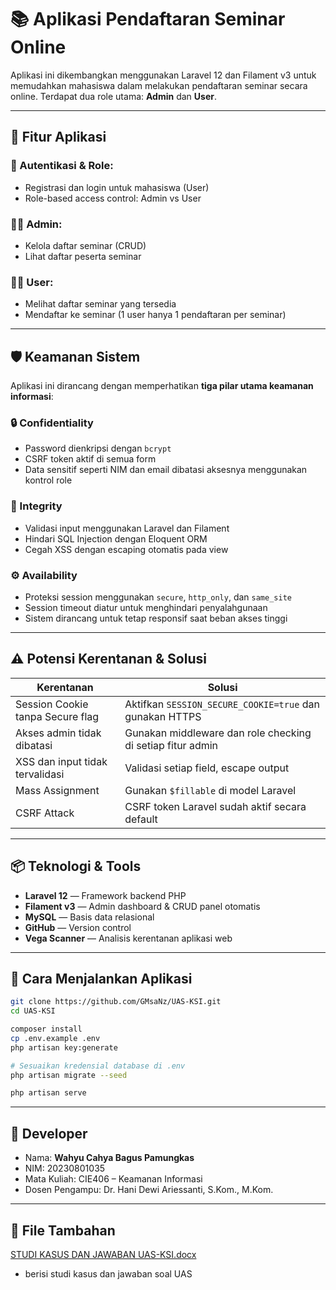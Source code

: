 # 📚 Aplikasi Pendaftaran Seminar Online

Aplikasi ini dikembangkan menggunakan Laravel 12 dan Filament v3 untuk memudahkan mahasiswa dalam melakukan pendaftaran seminar secara online. Terdapat dua role utama: **Admin** dan **User**.

---

## 🧰 Fitur Aplikasi

### 🔐 Autentikasi & Role:
- Registrasi dan login untuk mahasiswa (User)
- Role-based access control: Admin vs User

### 👩‍💻 Admin:
- Kelola daftar seminar (CRUD)
- Lihat daftar peserta seminar

### 👨‍🎓 User:
- Melihat daftar seminar yang tersedia
- Mendaftar ke seminar (1 user hanya 1 pendaftaran per seminar)

---

## 🛡️ Keamanan Sistem

Aplikasi ini dirancang dengan memperhatikan **tiga pilar utama keamanan informasi**:

### 🔒 Confidentiality
- Password dienkripsi dengan `bcrypt`
- CSRF token aktif di semua form
- Data sensitif seperti NIM dan email dibatasi aksesnya menggunakan kontrol role

### 📑 Integrity
- Validasi input menggunakan Laravel dan Filament
- Hindari SQL Injection dengan Eloquent ORM
- Cegah XSS dengan escaping otomatis pada view

### ⚙️ Availability
- Proteksi session menggunakan `secure`, `http_only`, dan `same_site`
- Session timeout diatur untuk menghindari penyalahgunaan
- Sistem dirancang untuk tetap responsif saat beban akses tinggi

---

## ⚠️ Potensi Kerentanan & Solusi

| Kerentanan                       | Solusi                                                                 |
|----------------------------------|------------------------------------------------------------------------|
| Session Cookie tanpa Secure flag| Aktifkan `SESSION_SECURE_COOKIE=true` dan gunakan HTTPS               |
| Akses admin tidak dibatasi       | Gunakan middleware dan role checking di setiap fitur admin            |
| XSS dan input tidak tervalidasi | Validasi setiap field, escape output                                 |
| Mass Assignment                 | Gunakan `$fillable` di model Laravel                                  |
| CSRF Attack                     | CSRF token Laravel sudah aktif secara default                         |

---

## 📦 Teknologi & Tools

- **Laravel 12** — Framework backend PHP
- **Filament v3** — Admin dashboard & CRUD panel otomatis
- **MySQL** — Basis data relasional
- **GitHub** — Version control
- **Vega Scanner** — Analisis kerentanan aplikasi web

---

## 🧪 Cara Menjalankan Aplikasi

```bash
git clone https://github.com/GMsaNz/UAS-KSI.git
cd UAS-KSI

composer install
cp .env.example .env
php artisan key:generate

# Sesuaikan kredensial database di .env
php artisan migrate --seed

php artisan serve
```

---

## 👤 Developer

- Nama: **Wahyu Cahya Bagus Pamungkas**
- NIM: 20230801035
- Mata Kuliah: CIE406 – Keamanan Informasi
- Dosen Pengampu: Dr. Hani Dewi Ariessanti, S.Kom., M.Kom.

---

## 📃 File Tambahan
[STUDI KASUS DAN JAWABAN UAS-KSI.docx](https://github.com/GMsaNz/UAS-KSI/blob/main/STUDI%20KASUS%20DAN%20JAWABAN%20UAS-KSI.docx)
- berisi studi kasus dan jawaban soal UAS
